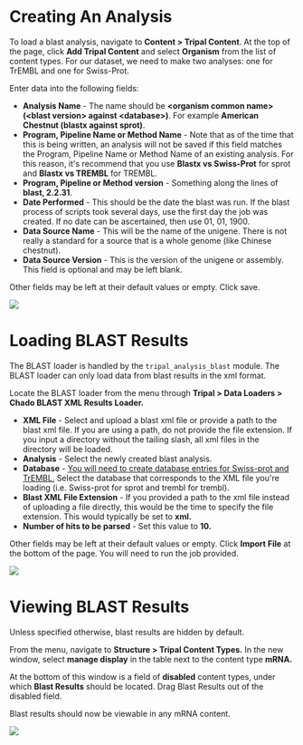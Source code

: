 # Creating An Analysis

To load a blast analysis, navigate to **Content > Tripal Content**. At the top of the page, click **Add Tripal Content** and select **Organism** from the list of content types. For our dataset, we need to make two analyses: one for TrEMBL and one for Swiss-Prot.

Enter data into the following fields:

* **Analysis Name** - The name should be **\<organism common name\> (\<blast version\> against \<database\>)**. For example **American Chestnut (blastx against sprot)**. 
* **Program, Pipeline Name or Method Name** - Note that as of the time that this is being written, an analysis will not be saved if this field matches the Program, Pipeline Name or Method Name of an existing analysis. For this reason, it's recommend that you use **Blastx vs Swiss-Prot** for sprot and **Blastx vs TREMBL** for TREMBL.
* **Program, Pipeline or Method version** - Something along the lines of **blast, 2.2.31**.
* **Date Performed** - This should be the date the blast was run. If the blast process of scripts took several days, use the first day the job was created. If no date can be ascertained, then use 01, 01, 1900. 
* **Data Source Name** - This will be the name of the unigene. There is not really a standard for a source that is a whole genome (like Chinese chestnut). 
* **Data Source Version** - This is the version of the unigene or assembly. This field is optional and may be left blank.

Other fields may be left at their default values or empty. Click save.

![](https://github.com/jwest60/tripal_dev_mini_dataset/blob/load-blast/documentation/img/blast/blastdoc_1.png)

# Loading BLAST Results

The BLAST loader is handled by the `tripal_analysis_blast` module. The BLAST loader can only load data from blast results in the xml format.

Locate the BLAST loader from the menu through **Tripal > Data Loaders > Chado BLAST XML Results Loader.**

* **XML File** - Select and upload a blast xml file or provide a path to the blast xml file. If you are using a path, do not provide the file extension. If you input a directory without the tailing slash, all xml files in the directory will be loaded.
* **Analysis** - Select the newly created blast analysis.
* **Database** - [You will need to create database entries for Swiss-prot and TrEMBL.](http://tripal.info/tutorials/v3.x/example-genomic-site/cross-reference) Select the database that corresponds to the XML file you're loading (i.e. Swiss-prot for sprot and trembl for trembl). 
* **Blast XML File Extension** - If you provided a path to the xml file instead of uploading a file directly, this would be the time to specify the file extension. This would typically be set to **xml.**
* **Number of hits to be parsed** - Set this value to **10.**

Other fields may be left at their default values or empty. Click **Import File** at the bottom of the page. You will need to run the job provided.

![](https://github.com/jwest60/tripal_dev_mini_dataset/blob/load-blast/documentation/img/blast/blastdoc_2.png)

# Viewing BLAST Results

Unless specified otherwise, blast results are hidden by default.

From the menu, navigate to **Structure > Tripal Content Types.** In the new window, select **manage display** in the table next to the content type **mRNA.**

At the bottom of this window is a field of **disabled** content types, under which **Blast Results** should be located. Drag Blast Results out of the disabled field.

Blast results should now be viewable in any mRNA content.

![](https://github.com/jwest60/tripal_dev_mini_dataset/blob/load-blast/documentation/img/blast/blastdoc_3.png)

